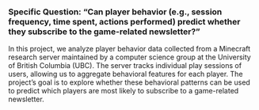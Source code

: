 ### Specific Question: “Can player behavior (e.g., session frequency, time spent, actions performed) predict whether they subscribe to the game-related newsletter?” ###

In this project, we analyze player behavior data collected from a Minecraft research server maintained by a computer science group at the University of British Columbia (UBC). The server tracks individual play sessions of users, allowing us to aggregate behavioral features for each player. The project’s goal is to explore whether these behavioral patterns can be used to predict which players are most likely to subscribe to a game-related newsletter.

